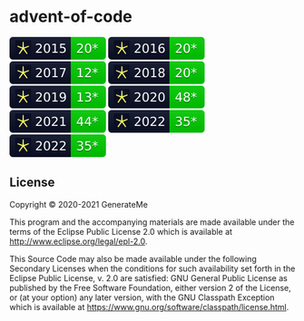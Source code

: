 # advent-of-code

![2015](./badges/img/2015.svg)
![2016](./badges/img/2016.svg)
![2017](./badges/img/2017.svg)
![2018](./badges/img/2018.svg)
![2019](./badges/img/2019.svg)
![2020](./badges/img/2020.svg)
![2021](./badges/img/2021.svg)
![2022](./badges/img/2022.svg)
![2023](./badges/img/2022.svg)

## License

Copyright © 2020-2021 GenerateMe

This program and the accompanying materials are made available under the
terms of the Eclipse Public License 2.0 which is available at
http://www.eclipse.org/legal/epl-2.0.

This Source Code may also be made available under the following Secondary
Licenses when the conditions for such availability set forth in the Eclipse
Public License, v. 2.0 are satisfied: GNU General Public License as published by
the Free Software Foundation, either version 2 of the License, or (at your
option) any later version, with the GNU Classpath Exception which is available
at https://www.gnu.org/software/classpath/license.html.
